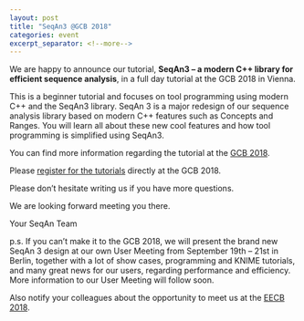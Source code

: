 ```yaml
---
layout: post
title: "SeqAn3 @GCB 2018"
categories: event
excerpt_separator: <!--more-->
---
```


We are happy to announce our tutorial, **SeqAn3 – a modern C++ library for efficient sequence analysis**, in a full day
tutorial at the GCB 2018 in Vienna.<!--more-->

This is a beginner tutorial and focuses on tool programming using modern C++ and the SeqAn3 library.
SeqAn 3 is a major redesign of our sequence analysis library based on modern C++ features such as Concepts and Ranges.
You will learn all about these new cool features and how tool programming is simplified using SeqAn3.

You can find more information regarding the tutorial at the [GCB 2018](https://gcb2018.csb.univie.ac.at/seqan3).

Please [register for the tutorials](https://gcb2018.csb.univie.ac.at/registration) directly at the GCB 2018.

Please don’t hesitate writing us if you have more questions.

We are looking forward meeting you there.

Your SeqAn Team

p.s. If you can’t make it to the GCB 2018, we will present the brand new SeqAn 3 design at our own User Meeting
from September 19th – 21st in Berlin, together with a lot of show cases, programming and KNIME tutorials, and many
great news for our users, regarding performance and efficiency. More information to our User Meeting will follow soon.

Also notify your colleagues about the opportunity to meet us at the [EECB 2018](http://eccb18.org/tutorial-9/).